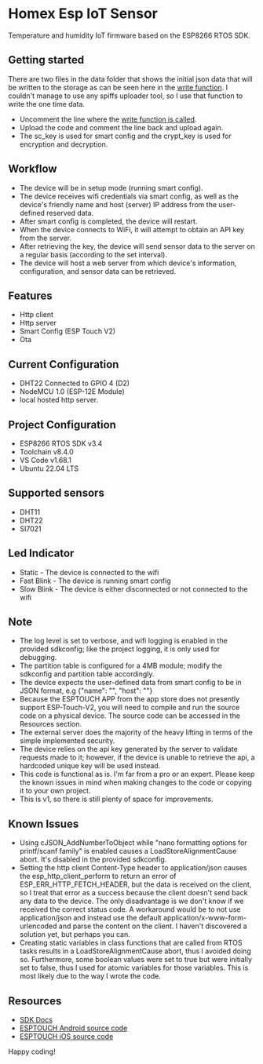 # Homex Esp IoT Sensor
Temperature and humidity IoT firmware based on the ESP8266 RTOS SDK.

## Getting started
There are two files in the data folder that shows the initial json data that will be written to the storage as can be seen here in the [write function](https://github.com/Teiyem/homex-esp-iot-sensor/blob/7c0f2f919db802ab5af5338eb3809bb50d2c9bf8/components/device/device.cpp#L604).
I couldn't manage to use any spiffs uploader tool, so I use that function to write the one time data.
* Uncomment the line where the [write function is called](https://github.com/Teiyem/homex-esp-iot-sensor/blob/7c0f2f919db802ab5af5338eb3809bb50d2c9bf8/components/device/device.cpp#L745).
* Upload the code and comment the line back and upload again.
* The sc_key is used for smart config and the crypt_key is used for encryption and decryption.

## Workflow
* The device will be in setup mode (running smart config).
* The device receives wifi credentials via smart config, as well as the device's friendly name and host (server) IP address from the user-defined reserved data.
* After smart config is completed, the device will restart.
* When the device connects to WiFi, it will attempt to obtain an API key from the server.
* After retrieving the key, the device will send sensor data to the server on a regular basis (according to the set interval).
* The device will host a web server from which device's information, configuration, and sensor data can be retrieved.

## Features
* Http client
* Http server
* Smart Config (ESP Touch V2)
* Ota

## Current Configuration
* DHT22 Connected to GPIO 4 (D2)
* NodeMCU 1.0 (ESP-12E Module)
* local hosted http server.

## Project Configuration
* ESP8266 RTOS SDK v3.4
* Toolchain v8.4.0
* VS Code v1.68.1
* Ubuntu 22.04 LTS

## Supported sensors
* DHT11
* DHT22
* SI7021

## Led Indicator
* Static - The device is connected to the wifi
* Fast Blink - The device is running smart config
* Slow Blink - The device is either disconnected or not connected to the wifi

## Note
* The log level is set to verbose, and wifi logging is enabled in the provided sdkconfig; like the project logging, it is only used for debugging.
* The partition table is configured for a 4MB module; modify the sdkconfig and partition table accordingly.
* The device expects the user-defined data from smart config to be in JSON format, e.g {"name": "", "host": ""}
* Because the ESPTOUCH APP from the app store does not presently support ESP-Touch-V2, you will need to compile and run the source code on a physical device. The source code can be accessed in the Resources section.
* The external server does the majority of the heavy lifting in terms of the simple implemented security. 
* The device relies on the api key generated by the server to validate requests made to it; however, if the device is unable to retrieve the api, a hardcoded unique key will be used instead.
* This code is functional as is. I'm far from a pro or an expert. Please keep the known issues in mind when making changes to the code or copying it to your own project.
* This is v1, so there is still plenty of space for improvements.

## Known Issues
* Using cJSON_AddNumberToObject while "nano formatting options for printf/scanf family" is enabled causes a LoadStoreAlignmentCause abort. It's disabled in the provided sdkconfig.
* Setting the http client Content-Type header to application/json causes the esp_http_client_perform to return an error of ESP_ERR_HTTP_FETCH_HEADER, but the data is received on the client, so I treat that error as a success because the client doesn't send back any data to the device. The only disadvantage is we don't know if we received the correct status code. A workaround would be to not use application/json and instead use the default application/x-www-form-urlencoded and parse the content on the client. I haven't discovered a solution yet, but perhaps you can. 
* Creating static variables in class functions that are called from RTOS tasks results in a LoadStoreAlignmentCause abort, thus I avoided doing so. Furthermore, some boolean values were set to true but were initially set to false, thus I used for atomic variables for those variables. This is most likely due to the way I wrote the code.

## Resources
* [SDK Docs](https://docs.espressif.com/projects/esp8266-rtos-sdk/en/latest/get-started/index.html)
* [ESPTOUCH Android source code](https://github.com/EspressifApp/EsptouchForAndroid)
* [ESPTOUCH iOS source code](https://github.com/EspressifApp/EsptouchForIOS)

Happy coding!
